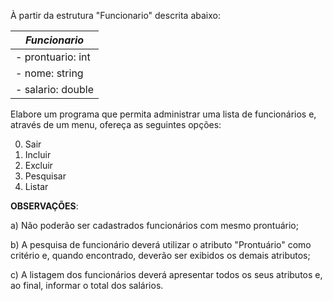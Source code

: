 À partir da estrutura "Funcionario" descrita abaixo:

| *Funcionario*       |
|-------------------|
| - prontuario: int |
| - nome: string    |
| - salario: double |

Elabore um programa que permita administrar uma lista de funcionários e, através de um menu, ofereça as seguintes opções:

   0. Sair
   1. Incluir
   2. Excluir
   3. Pesquisar
   4. Listar

**OBSERVAÇÕES**:

a) Não poderão ser cadastrados funcionários com mesmo prontuário;

b) A pesquisa de funcionário deverá utilizar o atributo "Prontuário" como critério e, quando encontrado, deverão ser exibidos os demais atributos;

c) A listagem dos funcionários deverá apresentar todos os seus atributos e, ao final, informar o total dos salários.
